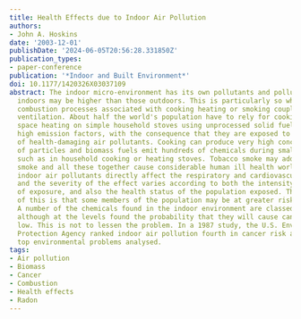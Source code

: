 ```yaml
---
title: Health Effects due to Indoor Air Pollution
authors:
- John A. Hoskins
date: '2003-12-01'
publishDate: '2024-06-05T20:56:28.331850Z'
publication_types:
- paper-conference
publication: '*Indoor and Built Environment*'
doi: 10.1177/1420326X03037109
abstract: The indoor micro-environment has its own pollutants and pollution levels
  indoors may be higher than those outdoors. This is particularly so when there are
  combustion processes associated with cooking heating or smoking coupled with poor
  ventilation. About half the world's population have to rely for cooking; and associated
  space heating on simple household stoves using unprocessed solid fuels that have
  high emission factors, with the consequence that they are exposed to high levels
  of health-damaging air pollutants. Cooking can produce very high concentrations
  of particles and biomass fuels emit hundreds of chemicals during small-scale combustion,
  such as in household cooking or heating stoves. Tobacco smoke may add to other biomass
  smoke and all these together cause considerable human ill health world-wide. Most
  indoor air pollutants directly affect the respiratory and cardiovascular systems
  and the severity of the effect varies according to both the intensity and the duration
  of exposure, and also the health status of the population exposed. The importance
  of this is that some members of the population may be at greater risk than others.
  A number of the chemicals found in the indoor environment are classed as carcinogens
  although at the levels found the probability that they will cause cancer is extremely
  low. This is not to lessen the problem. In a 1987 study, the U.S. Environmental
  Protection Agency ranked indoor air pollution fourth in cancer risk among the 13
  top environmental problems analysed.
tags:
- Air pollution
- Biomass
- Cancer
- Combustion
- Health effects
- Radon
---
```

